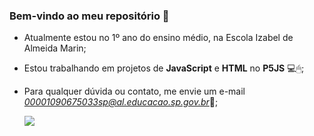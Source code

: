 ### Bem-vindo ao meu repositório 🦚

- Atualmente estou no 1º ano do ensino médio, na Escola Izabel de Almeida Marin;
- Estou trabalhando em projetos de **JavaScript** e **HTML** no **P5JS** 💻🖱;
- Para qualquer dúvida ou contato, me envie um e-mail *00001090675033sp@al.educacao.sp.gov.br*📩;

  ![](https://media1.tenor.com/m/aPgTU-Z9j1MAAAAd/funny-dogs-cute.gif)
